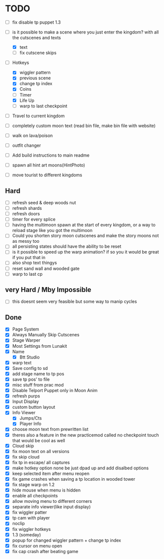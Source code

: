 # TODO


- [ ] fix disable tp puppet 1.3  


- [ ] is it possible to make a scene where you just enter the kingdom? with all the cutscenes and texts  
    - [x] text  
    - [ ] fix cutscene skips  
- [ ] Hotkeys  
    - [x] wiggler pattern  
    - [x] previous scene  
    - [x] change tp index  
    - [x] Coins  
    - [ ] Timer  
    - [x] Life Up  
    - [ ] warp to last checkpoint  
- [ ] Travel to current kingdom  
- [ ] completely custom moon text (read bin file, make bin file with website)  
- [ ] walk on lava/poison  
- [ ] outfit changer  
- [ ] Add build instructions to main readme  
- [ ] spawn all hint art moons(HintPhoto)
- [ ] move tourist to different kingdoms

## Hard

- [ ] refresh seed & deep woods nut  
- [ ] refresh shards  
- [ ] refresh doors  
- [ ] timer for every splice  
- [ ] having the multimoon spawn at the start of every kingdom, or a way to reload stage like you got the multimoon  
- [ ] Could you shorten story moon cutscenes and make the story moons not as messy too  
- [ ] all persisting states should have the ability to be reset  
- [ ] is it possible to speed up the warp animation? if so you it would be great if you put that in  
- [ ] also shop text thingys  
- [ ] reset sand wall and wooded gate
- [ ] warp to last cp

## very Hard / Mby Impossible

- [ ] this doesnt seem very feasible but some way to manip cycles  

## Done

- [x] Page System  
- [x] Always Manually Skip Cutscenes  
- [x] Stage Warper  
- [x] Most Settings from Lunakit  
- [x] Name  
    - [x] Btt Studio  
- [x] warp text  
- [x] Save config to sd  
- [x] add stage name to tp pos  
- [x] save tp pos' to file  
- [x] misc stuff from prac mod  
- [x] Disable Telport Puppet only in Moon Anim  
- [x] refresh purps  
- [x] Input Display  
- [x] custom button layout  
- [x] Info Viewer  
    - [x] Jumps/Cts  
    - [x] Player Info
- [x] choose moon text from prewritten list  
- [x] theres also a feature in the new practicemod called no checkpoint touch that would be cool as well  
- [x] Cloud skip  
- [x] fix moon text on all versions  
- [x] fix skip cloud  
- [x] fix tp in escape/ all captures  
- [x] make hotkey option none be just dpad up and add disalbed options  
- [x] keep selected item after menu reopen  
- [x] fix game crashes when saving a tp location in wooded tower  
- [x] fix stage warp on 1.2  
- [x] hide mouse when menu is hidden  
- [x] enable all checkpoints  
- [x] allow moving menu to different corners  
- [x] separate info viewer(like input display)  
- [x] fix wiggler patter  
- [x] tp cam with player  
- [x] noclip  
- [x] fix wiggler hotkeys  
- [x] 1.3 (someday)  
- [x] popup for changed wiggler pattern + change tp index  
- [x] fix cursor on menu open  
- [x] fix cap crash after beating game
